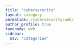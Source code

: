 ```yaml
---
title: "cybersecurity"
layout: category
permalink: /cybersecurity/web/
author_profile: true
taxonomy: web
sidebar:
  nav: "categories"
---
```

